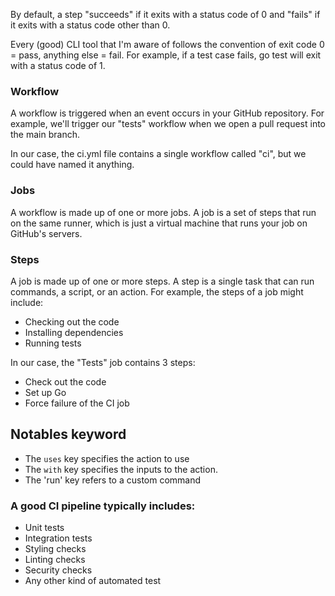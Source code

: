 By default, a step "succeeds" if it exits with a status code of 0 and "fails" if it exits with a status code other than 0.

Every (good) CLI tool that I'm aware of follows the convention of exit code 0 = pass, anything else = fail. For example, if a test case fails, go test will exit with a status code of 1.

### Workflow
A workflow is triggered when an event occurs in your GitHub repository. For example, we'll trigger our "tests" workflow when we open a pull request into the main branch.

In our case, the ci.yml file contains a single workflow called "ci", but we could have named it anything.

### Jobs
A workflow is made up of one or more jobs. A job is a set of steps that run on the same runner, which is just a virtual machine that runs your job on GitHub's servers.

### Steps
A job is made up of one or more steps. A step is a single task that can run commands, a script, or an action. For example, the steps of a job might include:
- Checking out the code
- Installing dependencies
- Running tests

In our case, the "Tests" job contains 3 steps:
- Check out the code
- Set up Go
- Force failure of the CI job

## Notables keyword
- The `uses` key specifies the action to use
- The `with` key specifies the inputs to the action.
- The 'run' key refers to a custom command

### A good CI pipeline typically includes:

- Unit tests
- Integration tests
- Styling checks
- Linting checks
- Security checks
- Any other kind of automated test